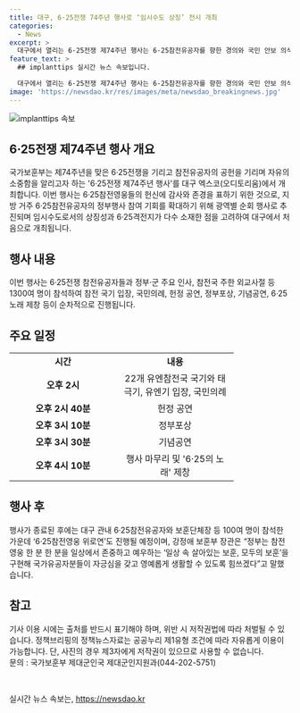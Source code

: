 ```yaml
---
title: 대구, 6·25전쟁 74주년 행사로 ‘임시수도 상징’ 전시 개최
categories:
  - News
excerpt: >
  대구에서 열리는 6·25전쟁 제74주년 행사는 6·25참전유공자를 향한 경의와 국민 안보 의식을 높이기 위한 행사다. 1300여 명이 참석하는 행사는 6·25참전유공자의 공로를 기리는 의식과 정부포상, 기념공연, 참전 국기 입장 등 다채로운 프로그램으로 진행된다. 이에 더해 대구 지역 참전영웅의 영상 상영과 참전부대 기념공연도 이어진다. 국가보훈부는 행사를 통해 국가유공자들이 자부심을 갖고 영예롭게 생활할 수 있도록 노력할 것이라 밝혔다.
feature_text: >
  ## implanttips 실시간 뉴스 속보입니다.

  대구에서 열리는 6·25전쟁 제74주년 행사는 6·25참전유공자를 향한 경의와 국민 안보 의식을 높이기 위한 행사다. 1300여 명이 참석하는 행사는 6·25참전유공자의 공로를 기리는 의식과 정부포상, 기념공연, 참전 국기 입장 등 다채로운 프로그램으로 진행된다. 이에 더해 대구 지역 참전영웅의 영상 상영과 참전부대 기념공연도 이어진다. 국가보훈부는 행사를 통해 국가유공자들이 자부심을 갖고 영예롭게 생활할 수 있도록 노력할 것이라 밝혔다.
image: 'https://newsdao.kr/res/images/meta/newsdao_breakingnews.jpg'
---
```


<p><img src="https://newsdao.kr/res/images/meta/newsdao_breakingnews.jpg" alt="implanttips 속보" /></p>

<h2 data-ke-size="size26">6·25전쟁 제74주년 행사 개요</h2>

<p data-ke-size="size16">국가보훈부는 제74주년을 맞은 6·25전쟁을 기리고 참전유공자의 공헌을 기리며 자유의 소중함을 알리고자 하는 '6·25전쟁 제74주년 행사'를 대구 엑스코(오디토리움)에서 개최합니다. 이번 행사는 6·25참전영웅들의 헌신에 감사와 존경을 표하기 위한 것으로, 지방 거주 6·25참전유공자의 정부행사 참여 기회를 확대하기 위해 광역별 순회 행사로 추진되며 임시수도로서의 상징성과 6·25격전지가 다수 소재한 점을 고려하여 대구에서 처음으로 개최됩니다.</p>

<h2 data-ke-size="size26">행사 내용</h2>

<p data-ke-size="size16">이번 행사는 6·25전쟁 참전유공자들과 정부·군 주요 인사, 참전국 주한 외교사절 등 1300여 명이 참석하여 참전 국기 입장, 국민의례, 헌정 공연, 정부포상, 기념공연, 6·25노래 제창 등이 순차적으로 진행됩니다.</p>

<h2 data-ke-size="size26">주요 일정</h2>

<table>
   <colgroup>
   <col width="192">
   <col width="210">
   </colgroup>
   <tbody>
      <tr>
         <td style="text-align: center; height: 17px;"><b>시간</b></td>
         <td style="text-align: center; height: 17px;"><b>내용</b></td>
      </tr>
      <tr>
         <td style="text-align: center; height: 17px;"><b>오후 2시</b></td>
         <td style="text-align: center; height: 17px;">22개 유엔참전국 국기와 태극기, 유엔기 입장, 국민의례</td>
      </tr>
      <tr>
         <td style="text-align: center; height: 17px;"><b>오후 2시 40분</b></td>
         <td style="text-align: center; height: 17px;">헌정 공연</td>
      </tr>
      <tr>
         <td style="text-align: center; height: 17px;"><b>오후 3시 10분</b></td>
         <td style="text-align: center; height: 17px;">정부포상</td>
      </tr>
      <tr>
         <td style="text-align: center; height: 17px;"><b>오후 3시 30분</b></td>
         <td style="text-align: center; height: 17px;">기념공연</td>
      </tr>
      <tr>
         <td style="text-align: center; height: 17px;"><b>오후 4시 10분</b></td>
         <td style="text-align: center; height: 17px;">행사 마무리 및 '6·25의 노래' 제창</td>
      </tr>
   </tbody>
</table>

<h2 data-ke-size="size26">행사 후</h2>

<p data-ke-size="size16">행사가 종료된 후에는 대구 관내 6·25참전유공자와 보훈단체장 등 100여 명이 참석한 가운데 ‘6·25참전영웅 위로연’도 진행될 예정이며, 강정애 보훈부 장관은 “정부는 참전영웅 한 분 한 분을 일상에서 존중하고 예우하는 ‘일상 속 살아있는 보훈, 모두의 보훈’을 구현해 국가유공자분들이 자긍심을 갖고 영예롭게 생활할 수 있도록 힘쓰겠다”고 말했습니다.</p>

<h2 data-ke-size="size26">참고</h2>

<p data-ke-size="size16">기사 이용 시에는 출처를 반드시 표기해야 하며, 위반 시 저작권법에 따라 처벌될 수 있습니다. 
정책브리핑의 정책뉴스자료는 공공누리 제1유형 조건에 따라 자유롭게 이용이 가능합니다. 단, 사진의 경우 제3자에게 저작권이 있으므로 사용할 수 없습니다.<br>
문의 : 국가보훈부 제대군인국 제대군인지원과(044-202-5751)</p>

<p data-ke-size="size16">&nbsp;</p>
실시간 뉴스 속보는, <a href="https://newsdao.kr" rel="dofollow">https://newsdao.kr</a>


